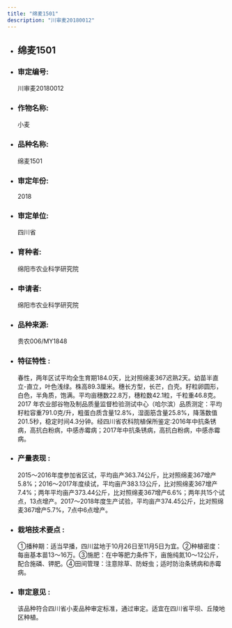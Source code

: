 ```yaml
---
title: "绵麦1501"
description: "川审麦20180012"
---
```

* ## 绵麦1501
* ###  审定编号:  
   川审麦20180012

*  ### 作物名称:  
   小麦

*   ###  品种名称: 
    绵麦1501

*   ### 审定年份: 
    2018

*   ### 审定单位:  
    四川省

*   ### 育种者:  
    绵阳市农业科学研究院

*   ### 申请者:  
    绵阳市农业科学研究院

*   ### 品种来源:  
    贵农006/MY1848

*   ### 特征特性 : 
    春性，两年区试平均全生育期184.0天，比对照绵麦367迟熟2天。幼苗半直立-直立，叶色浅绿。株高89.3厘米。穗长方型，长芒，白壳。籽粒卵圆形，白色，半角质，饱满。平均亩穗数22.8万，穗粒数42.1粒，千粒重46.8克。2017 年农业部谷物及制品质量监督检验测试中心（哈尔滨）品质测定：平均籽粒容重791.0克/升，粗蛋白质含量12.8%，湿面筋含量25.8%，降落数值201.5秒，稳定时间4.3分钟。经四川省农科院植保所鉴定:2016年中抗条锈病，高抗白粉病，中感赤霉病；2017年中抗条锈病，高抗白粉病，中感赤霉病。

*   ### 产量表现 : 
    2015～2016年度参加省区试，平均亩产363.74公斤，比对照绵麦367增产5.8%；2016～2017年度续试，平均亩产383.13公斤，比对照绵麦367增产7.4%；两年平均亩产373.44公斤，比对照绵麦367增产6.6%；两年共15个试点，13点增产。2017～2018年度生产试验，平均亩产374.45公斤，比对照绵麦367增产5.7%，7点中6点增产。

*   ### 栽培技术要点 : 
    ①播种期：适当早播，四川盆地于10月26日至11月5日为宜。②种植密度：每亩基本苗13～16万。③施肥：在中等肥力条件下，亩施纯氮10～12公斤，配合施磷、钾肥。④田间管理：注意除草、防蚜虫；适时防治条锈病和赤霉病。

*   ### 审定意见 : 
    该品种符合四川省小麦品种审定标准，通过审定。适宜在四川省平坝、丘陵地区种植。

